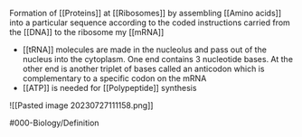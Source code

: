 Formation of [[Proteins]] at [[Ribosomes]] by assembling [[Amino acids]] into a particular sequence according to the coded instructions carried from the [[DNA]] to the ribosome my [[mRNA]]

- [[tRNA]] molecules are made in the nucleolus and pass out of the nucleus into the cytoplasm. One end contains 3 nucleotide bases. At the other end is another triplet of bases called an anticodon which is complementary to a specific codon on the mRNA
- [[ATP]] is needed for [[Polypeptide]] synthesis

![[Pasted image 20230727111158.png]]

#000-Biology/Definition 